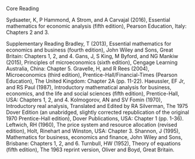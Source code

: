 Core Reading

Sydsaeter, K, P Hammond, A Strom, and A Carvajal (2016), Essential mathematics for economic analysis (fifth edition), Pearson Education, Italy: Chapters 2 and 3.

Supplementary Reading
Bradley, T (2013), Essential mathematics for economics and business (fourth edition), John Wiley and Sons, Great Britain: Chapters 1, 2, and 4.
Gans, J, S King, M Byford, and NG Mankiw (2015), Principles of microeconomics (sixth edition), Cengage Learning Australia, China: Chapter 5.
Gravelle, H, and R Rees (2004), Microeconomics (third edition), Prentice-Hall/Financial-Times (Pearson Education), The United Kingdom: Chapter 2A (pp. 11-22).
Haeussler, EF Jr, and RS Paul (1987), Introductory mathematical analysis for business, economics, and the life and social sciences (fifth edition), Prentice-Hall, USA: Chapters 1, 2, and 4.
Kolmogorov, AN and SV Fomin (1970), Introductory real analysis, Translated and Edited by RA Silverman, The 1975 Dover Edition (an unabridged, slightly corrected republication of the original 1970 Prentice-Hall edition), Dover Publications, USA: Chapter 1 (pp. 1-36).
Leftwich, RH (1960), The price system and resource allocation (revised edition), Holt, Rinehart and Winston, USA: Chapter 3.
Shannon, J (1995), Mathematics for business, economics and finance, John Wiley and Sons, Brisbane: Chapters 1, 2, and 6.
Turnbull, HW (1952), Theory of equations (fifth edition), The 1963 reprint version, Oliver and Boyd, Great Britain.